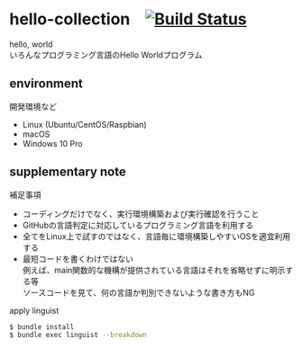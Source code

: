 # hello-collection &ensp; [![Build Status](https://travis-ci.org/wellflat/hello-collection.svg?branch=master)](https://travis-ci.org/wellflat/hello-collection)
hello, world<br>
いろんなプログラミング言語のHello Worldプログラム

## environment
開発環境など

- Linux (Ubuntu/CentOS/Raspbian)
- macOS
- Windows 10 Pro

## supplementary note
補足事項

- コーディングだけでなく、実行環境構築および実行確認を行うこと
- GitHubの言語判定に対応しているプログラミング言語を利用する
- 全てをLinux上で試すのではなく、言語毎に環境構築しやすいOSを適宜利用する
- 最短コードを書くわけではない<br>
例えば、main関数的な機構が提供されている言語はそれを省略せずに明示する等<br>
ソースコードを見て、何の言語か判別できないような書き方もNG

apply linguist

```bash
$ bundle install
$ bundle exec linguist --breakdown
```
